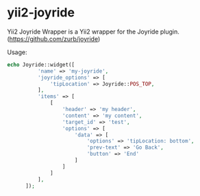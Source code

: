 # yii2-joyride
Yii2 Joyride Wrapper is a Yii2 wrapper for the Joyride plugin. (https://github.com/zurb/joyride)

Usage:

```php
echo Joyride::widget([
          'name' => 'my-joyride',
          'joyride_options' => [
              'tipLocation' => Joyride::POS_TOP,
          ],
          'items' => [
              [
                  'header' => 'my header',
                  'content' => 'my content',
                  'target_id' => 'test',
                  'options' => [
                      'data' => [
                          'options' => 'tipLocation: bottom',
                          'prev-text' => 'Go Back',
                          'button' => 'End'
                      ]
                  ]
              ]
          ],
      ]);
```
